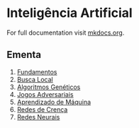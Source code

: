 # Inteligência Artificial

For full documentation visit [mkdocs.org](http://mkdocs.org).

<!-- ## Commands

* `mkdocs new [dir-name]` - Create a new project.
* `mkdocs serve` - Start the live-reloading docs server.
* `mkdocs build` - Build the documentation site.
* `mkdocs help` - Print this help message. -->

## Ementa
1. [Fundamentos](1.%20Fundamentos)
2. [Busca Local](2.%20Busca%20Local)
3. [Algoritmos Genéticos](3.%20Algoritmos%20Gen%C3%A9ticos)
4. [Jogos Adversariais](4.%20Jogos%20Adversariais)
5. [Aprendizado de Máquina](5.%20Aprendizado%20de%20M%C3%A1quina)
6. [Redes de Crença](6.%20Redes%20de%20Cren%C3%A7a)
7. [Redes Neurais](7.%20Redes%20Neurais)